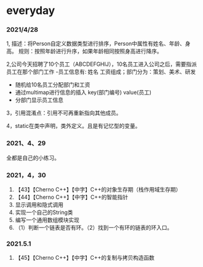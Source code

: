 # everyday
### 2021/4/28
1, 描述：将Person自定义数据类型进行排序，Person中属性有姓名、年龄、身高。
规则：按照年龄进行升序，如果年龄相同按照身高进行降序。

2,公司今天招聘了10个员工（ABCDEFGHIJ），10名员工进入公司之后，需要指派员工在那个部门工作
-员工信息有: 姓名  工资组成；部门分为：策划、美术、研发
- 随机给10名员工分配部门和工资
- 通过multimap进行信息的插入  key(部门编号) value(员工)
- 分部门显示员工信息

3，引用混淆点：引用不可再重新指向其他成员。

4，static在类中声明，类外定义。且是有记忆型的变量。
### 2021、4、29
全都是自己的小练习。
### 2021，4，30
1. 【43】【Cherno C++】【中字】C++的对象生存期（栈作用域生存期）
2. 【44】【Cherno C++】【中字】C++的智能指针
3. 显示调用和隐式调用
4. 实现一个自己的String类
5. 编写一个通用数组模块实现
6. （1）判断一个链表是否有环。（2）找到一个有环的链表的环入口。
### 2021.5.1
1. 【45】【Cherno C++】【中字】C++的复制与拷贝构造函数


